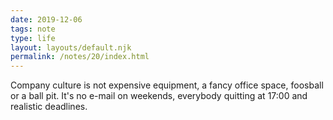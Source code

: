 ```yaml
---
date: 2019-12-06
tags: note
type: life
layout: layouts/default.njk
permalink: /notes/20/index.html
---
```


Company culture is not expensive equipment, a fancy office space, foosball or a ball pit. It's no e-mail on weekends, everybody quitting at 17:00 and realistic deadlines.
